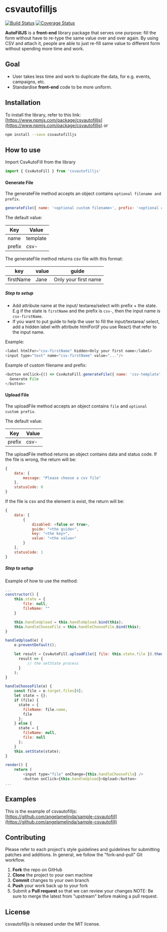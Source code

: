 # csvautofilljs

[![Build Status](https://travis-ci.org/angelamelinda/csvautofilljs.svg?branch=master)](https://travis-ci.org/angelamelinda/csvautofilljs)
[![Coverage Status](https://coveralls.io/repos/github/angelamelinda/csvautofilljs/badge.svg?branch=master)](https://coveralls.io/github/angelamelinda/csvautofilljs?branch=master)

**AutoFillJS** is a **front-end** library package that serves one purpose: fill the form without have to re-type the same value over and over again. By using CSV and attach it, people are able to just re-fill same value to different form without spending more time and work.

## Goal

- User takes less time and work to duplicate the data, for e.g. events, campaigns, etc.
- Standardise **front-end** code to be more uniform.

## Installation

To install the library, refer to this link:
[https://www.npmjs.com/package/csvautofilljs](https://www.npmjs.com/package/csvautofilljs)
or

```bash
npm install --save csvautofilljs
```

## How to use

Import CsvAutoFill from the library

```javascript
import { CsvAutoFill } from 'csvautofilljs'
```

#### Generate File

The generateFile method accepts an object contains `optional filename and prefix`.

```javascript
generateFile({ name: '<optional custom filename>', prefix: '<optional custom prefix>' })
```

The default value:

| Key    | Value    |
| ------ | -------- |
| name   | template |
| prefix | csv-     |

The generateFile method returns csv file with this format:

| key       | value | guide                |
| --------- | ----- | -------------------- |
| firstName | Jane  | Only your first name |

##### Step to setup

- Add attribute name at the input/ textarea/select with prefix + the state.
  E.g if the state is `firstName` and the prefix is `csv-`, then the input name is `csv-firstName`.
- If you want to put guide to help the user to fill the input/textarea/ select, add a hidden label with attribute htmlFor(if you use React) that refer to the input name.

Example:

```javascript
<label htmlFor="csv-firstName" hidden>Only your first name</label>
<input type="text" name="csv-firstName" value="..."/>
```

Example of custom filename and prefix:

```javascript
<button onClick={() => CsvAutoFill.generateFile({ name: 'csv-template', prefix: 'csv' })}>
  Generate File
</button>
```

#### Upload File

The uploadFile method accepts an object contains `file` and `optional custom prefix`.

The default value:

| Key    | Value |
| ------ | ----- |
| prefix | csv-  |

The uploadFile method returns an object contains data and status code.
If the file is wrong, the return will be:

```javascript
{
    data: {
        message: "Please choose a csv file"
    },
    statusCode: 0
}
```

If the file is csv and the element is exist, the return will be:

```javascript
{
    data: [
        {
            disabled: <false or true>,
            guide: "<the guide>",
            key: "<the key>",
            value: "<the value>"
        }
    ],
    statusCode: 1
}
```

##### Step to setup

Example of how to use the method:

```javascript
...
constructor() {
    this.state = {
        file: null,
        fileName: ""
    }

    this.handleUpload = this.handleUpload.bind(this);
    this.handleChooseFile = this.handleChooseFile.bind(this);
}

handleUpload(e) {
    e.preventDefault();

    let result = CsvAutoFill.uploadFile({ file: this.state.file }).then(
      result => {
          // the setState process
      }
    );
}

handleChooseFile(e) {
    const file = e.target.files[0];
    let state = {};
    if (file) {
      state = {
        fileName: file.name,
        file
      };
    } else {
      state = {
        fileName: null,
        file: null
      };
    }
    this.setState(state);
}

render() {
    return (
        <input type="file" onChange={this.handleChooseFile} />
        <button onClick={this.handleUpload}>Upload</button>
...
```

## Examples

This is the example of csvautofilljs:
[https://github.com/angelamelinda/sample-csvautofill](https://github.com/angelamelinda/sample-csvautofill)

## Contributing

Please refer to each project's style guidelines and guidelines for submitting patches and additions. In general, we follow the "fork-and-pull" Git workflow.

1. **Fork** the repo on GitHub
2. **Clone** the project to your own machine
3. **Commit** changes to your own branch
4. **Push** your work back up to your fork
5. Submit a **Pull request** so that we can review your changes
   NOTE: Be sure to merge the latest from "upstream" before making a pull request.

## License

csvautofilljs is released under the MIT license.
